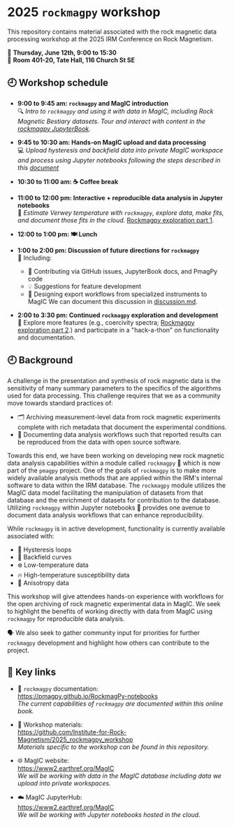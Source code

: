 # 2025 `rockmagpy` workshop
This repository contains material associated with the rock magnetic data processing workshop at the 2025 IRM Conference on Rock Magnetism.

📅 **Thursday, June 12th, 9:00 to 15:30**  
📍 **Room 401-20, Tate Hall, 116 Church St SE**

## 🕘 Workshop schedule

- **9:00 to 9:45 am: `rockmagpy` and MagIC introduction**  
  🔍 *Intro to `rockmagpy` and using it with data in MagIC, including Rock Magnetic Bestiary datasets. Tour and interact with content in the [rockmagpy JupyterBook](https://pmagpy.github.io/RockmagPy-notebooks).*

- **9:45 to 10:30 am: Hands-on MagIC upload and data processing**  
  💻 *Upload hysteresis and backfield data into private MagIC workspace and process using Jupyter notebooks following the steps described in this [document](./2_MagIC_hysteresis/README.md)*

- **10:30 to 11:00 am: ☕ Coffee break**

- **11:00 to 12:00 pm: Interactive + reproducible data analysis in Jupyter notebooks**  
  🧪 *Estimate Verwey temperature with `rockmagpy`, explore data, make fits, and document those fits in the cloud.* [Rockmagpy exploration part 1](./3_rockmagpy_exploration/README.md).

- **12:00 to 1:00 pm: 🍽️ Lunch**

- **1:00 to 2:00 pm: Discussion of future directions for `rockmagpy`**  
  💬 Including:
  - 🐞 Contributing via GitHub issues, JupyterBook docs, and PmagPy code
  - 💡 Suggestions for feature development
  - 🔌 Designing export workflows from specialized instruments to MagIC
  We can document this discussion in [discussion.md](./4_rockmagpy_discussion/discussion.md).

- **2:00 to 3:30 pm: Continued `rockmagpy` exploration and development**  
  🚀 Explore more features (e.g., coercivity spectra; [Rockmagpy exploration part 2](./3_rockmagpy_exploration/README.md).) and participate in a "hack-a-thon" on functionality and documentation.

## 🕘 Background

A challenge in the presentation and synthesis of rock magnetic data is the sensitivity of many summary parameters to the specifics of the algorithms used for data processing. This challenge requires that we as a community move towards standard practices of:

- 🗂️ Archiving measurement-level data from rock magnetic experiments complete with rich metadata that document the experimental conditions.
- 📜 Documenting data analysis workflows such that reported results can be reproduced from the data with open source software.

Towards this end, we have been working on developing new rock magnetic data analysis capabilities within a module called `rockmagpy` 🐍 which is now part of the `pmagpy` project. One of the goals of `rockmagpy` is to make more widely available analysis methods that are applied within the IRM's internal software to data within the IRM database. The `rockmagpy` module utilizes the MagIC data model facilitating the manipulation of datasets from that database and the enrichment of datasets for contribution to the database. Utilizing `rockmagpy` within Jupyter notebooks 📓 provides one avenue to document data analysis workflows that can enhance reproducibility.

While `rockmagpy` is in active development, functionality is currently available associated with:
- 🔄 Hysteresis loops  
- 🧲 Backfield curves  
- ❄️ Low-temperature data  
- 🔥 High-temperature susceptibility data  
- 🧮 Anisotropy data

This workshop will give attendees hands-on experience with workflows for the open archiving of rock magnetic experimental data in MagIC. We seek to highlight the benefits of working directly with data from MagIC using `rockmagpy` for reproducible data analysis.

🗣️ We also seek to gather community input for priorities for further `rockmagpy` development and highlight how others can contribute to the project.

## 🔗 Key links

- 📘 `rockmagpy` documentation:  
  https://pmagpy.github.io/RockmagPy-notebooks  
  *The current capabilities of `rockmagpy` are documented within this online book.*

- 🧰 Workshop materials:  
  https://github.com/Institute-for-Rock-Magnetism/2025_rockmagpy_workshop  
  *Materials specific to the workshop can be found in this repository.*

- 🌐 MagIC website:  
  https://www2.earthref.org/MagIC  
  *We will be working with data in the MagIC database including data we upload into private workspaces.*

- ☁️ MagIC JupyterHub:  
  https://www2.earthref.org/MagIC  
  *We will be working with Jupyter notebooks hosted in the cloud.*